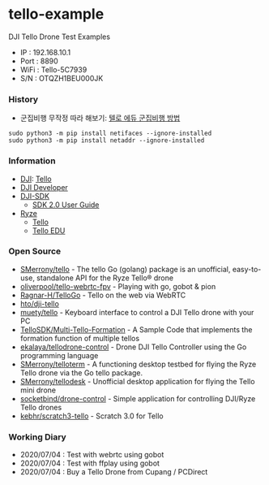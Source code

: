 # tello-example
DJI Tello Drone Test Examples
- IP : 192.168.10.1
- Port : 8890
- WiFi : Tello-5C7939
- S/N : OTQZH1BEU000JK

### History
- 군집비행 무작정 따라 해보기: [텔로 에듀 군집비행 방법](https://blog.naver.com/helsel/221500474621)
```
sudo python3 -m pip install netifaces --ignore-installed
sudo python3 -m pip install netaddr --ignore-installed
```


### Information
- [DJI](https://dji.com/): [Tello](https://www.ryzerobotics.com/kr/tello)
- [DJI Developer](https://developer.dji.com/)
- [DJI-SDK](https://github.com/dji-sdk)
    - [SDK 2.0 User Guide](https://dl-cdn.ryzerobotics.com/downloads/Tello/Tello%20SDK%202.0%20User%20Guide.pdf)
- [Ryze](https://www.ryzerobotics.com/)
    - [Tello](https://www.ryzerobotics.com/kr/tello/downloads)
    - [Tello EDU](https://www.ryzerobotics.com/kr/tello-edu)


### Open Source
- [SMerrony/tello](https://github.com/SMerrony/tello) - The tello Go (golang) package is an unofficial, easy-to-use, standalone API for the Ryze Tello® drone
- [oliverpool/tello-webrtc-fpv](https://github.com/oliverpool/tello-webrtc-fpv) - Playing with go, gobot & pion
- [Ragnar-H/TelloGo](https://github.com/Ragnar-H/TelloGo) - Tello on the web via WebRTC
- [hto/dji-tello](https://github.com/hto/dji-tello)
- [muety/tello](https://github.com/muety/tello) - Keyboard interface to control a DJI Tello drone with your PC
- [TelloSDK/Multi-Tello-Formation](https://github.com/TelloSDK/Multi-Tello-Formation) - A Sample Code that implements the formation function of multiple tellos
- [ekalaya/tellodrone-control](https://github.com/ekalaya/tellodrone-control) - Drone DJI Tello Controller using the Go programming language
- [SMerrony/telloterm](https://github.com/SMerrony/telloterm) - A functioning desktop testbed for flying the Ryze Tello drone via the Go tello package.
- [SMerrony/tellodesk](https://github.com/SMerrony/tellodesk) - Unofficial desktop application for flying the Tello mini drone
- [socketbind/drone-control](https://github.com/socketbind/drone-control) - Simple application for controlling DJI/Ryze Tello drones
- [kebhr/scratch3-tello](https://github.com/kebhr/scratch3-tello) - Scratch 3.0 for Tello


### Working Diary
- 2020/07/04 : Test with webrtc using gobot
- 2020/07/04 : Test with ffplay using gobot
- 2020/07/04 : Buy a Tello Drone from Cupang / PCDirect




